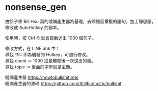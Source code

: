 # nonsense_gen

由徐子修 Bill Hsu 寫的唬爛產生器為基礎，去除裡面重複的語句，加上靜思語，修改成 AutoHotkey 的腳本。

使用時，按 Ctrl-9 就會自動送出 1000 個句子。

修改方式，在 LINE.ahk 中：<br>
尋找 ^9::           即為觸發的 Hotkey，可自行修改。<br>
尋找 count := 1000  這是觸發後一次送出的量。<br>
尋找 topic :=       後面的字串就是主題。<br>

唬爛產生器 https://howtobullshit.me/ <br>
唬爛產生器的源碼 https://github.com/StillFantastic/bullshit
